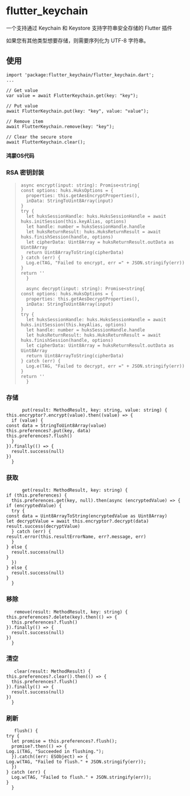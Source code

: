 # flutter_keychain

一个支持通过 Keychain 和 Keystore 支持字符串安全存储的 Flutter 插件

如果您有其他类型想要存储，则需要序列化为 UTF-8 字符串。

## 使用

    import 'package:flutter_keychain/flutter_keychain.dart';
    ...
    
    // Get value
    var value = await FlutterKeychain.get(key: "key");
    
    // Put value
    await FlutterKeychain.put(key: "key", value: "value");
    
    // Remove item
    await FlutterKeychain.remove(key: "key");
    
    // Clear the secure store
    await FlutterKeychain.clear();


#### 鸿蒙OS代码

### RSA 密钥封装

>     async encrypt(input: string): Promise<string{
>     const options: huks.HuksOptions = {
>       properties: this.getAesEncryptProperties(),
>       inData: StringToUint8Array(input)
>     }
>     try {
>       let huksSessionHandle: huks.HuksSessionHandle = await huks.initSession(this.keyAlias, options)
>       let handle: number = huksSessionHandle.handle
>       let huksReturnResult: huks.HuksReturnResult = await huks.finishSession(handle, options)
>       let cipherData: Uint8Array = huksReturnResult.outData as Uint8Array
>       return Uint8ArrayToString(cipherData)
>     } catch (err) {
>       Log.e(TAG, "Failed to encrypt, err =" + JSON.stringify(err))
>     }
>     return ''
>       }
>     
>       async decrypt(input: string): Promise<string{
>     const options: huks.HuksOptions = {
>       properties: this.getAesDecryptProperties(),
>       inData: StringToUint8Array(input)
>     }
>     try {
>       let huksSessionHandle: huks.HuksSessionHandle = await huks.initSession(this.keyAlias, options)
>       let handle: number = huksSessionHandle.handle
>       let huksReturnResult: huks.HuksReturnResult = await huks.finishSession(handle, options)
>       let cipherData: Uint8Array = huksReturnResult.outData as Uint8Array
>       return Uint8ArrayToString(cipherData)
>     } catch (err) {
>       Log.e(TAG, "Failed to decrypt, err =" + JSON.stringify(err))
>     }
>     return ''
>       }


### 存储

    	  put(result: MethodResult, key: string, value: string) {
    this.encryptor?.encrypt(value).then((value) => {
      if (value) {
    const data = StringToUint8Array(value)
    this.preferences?.put(key, data)
    this.preferences?.flush()
      }
    }).finally(() => {
      result.success(null)
    })
      }
    
### 获取
	
    	  get(result: MethodResult, key: string) {
    if (this.preferences) {
      this.preferences.get(key, null).then(async (encryptedValue) => {
    if (encryptedValue) {
      try {
    const data = Uint8ArrayToString(encryptedValue as Uint8Array)
    let decryptValue = await this.encryptor?.decrypt(data)
    result.success(decryptValue)
      } catch (err) {
    result.error(this.resultErrorName, err?.message, err)
      }
    } else {
      result.success(null)
    }
      })
    } else {
      result.success(null)
    }
      }

### 移除
     
       remove(result: MethodResult, key: string) {
    this.preferences?.delete(key).then(() => {
      this.preferences?.flush()
    }).finally(() => {
      result.success(null)
    })
      }

### 清空

       clear(result: MethodResult) {
    this.preferences?.clear().then(() => {
      this.preferences?.flush()
    }).finally(() => {
      result.success(null)
    })
      }

### 刷新

       flush() {
    try {
      let promise = this.preferences?.flush();
      promise?.then(() => {
    Log.i(TAG, "Succeeded in flushing.");
      }).catch((err: ESObject) => {
    Log.w(TAG, "Failed to flush." + JSON.stringify(err));
      })
    } catch (err) {
      Log.w(TAG, "Failed to flush." + JSON.stringify(err));
    }
      }

